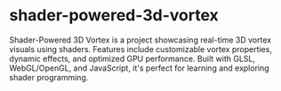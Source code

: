 # shader-powered-3d-vortex
Shader-Powered 3D Vortex is a project showcasing real-time 3D vortex visuals using shaders. Features include customizable vortex properties, dynamic effects, and optimized GPU performance. Built with GLSL, WebGL/OpenGL, and JavaScript, it's perfect for learning and exploring shader programming.
